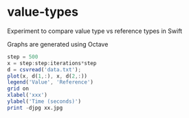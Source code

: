 # value-types

Experiment to compare value type vs reference types in Swift

Graphs are generated using Octave

```octave
step = 500
x = step:step:iterations*step
d = csvread('data.txt');
plot(x, d(1,:), x, d(2,:))
legend('Value', 'Reference')
grid on
xlabel('xxx')
ylabel('Time (seconds)')
print -djpg xx.jpg

```
